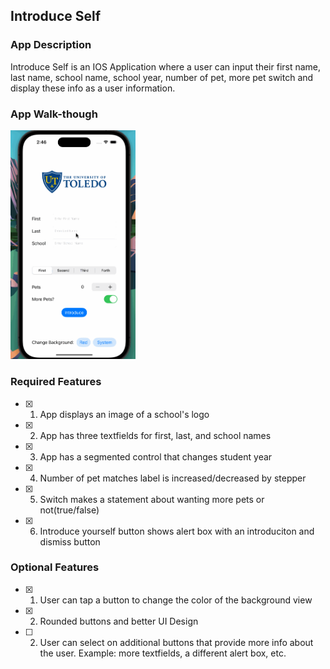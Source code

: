 ## Introduce Self

### App Description
Introduce Self is an IOS Application where a user can input their first name, last name, school name, school year, number of pet, more pet switch and display these info as a user information.

### App Walk-though

<img src="introduceSelf.gif" width=200><br>

### Required Features

- [X] 1. App displays an image of a school's logo
- [X] 2. App has three textfields for first, last, and school names
- [X] 3. App has a segmented control that changes student year
- [X] 4. Number of pet matches label is increased/decreased by stepper
- [X] 5. Switch makes a statement about wanting more pets or not(true/false) 
- [X] 6. Introduce yourself button shows alert box with an introduciton and dismiss button

### Optional Features

- [X] 1. User can tap a button to change the color of the background view
- [X] 2. Rounded buttons and better UI Design
- [ ] 2. User can select on additional buttons that provide more info about the user. Example: more textfields, a different alert box, etc.
